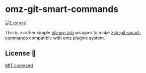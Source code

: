 # omz-git-smart-commands
[![License](https://img.shields.io/badge/License-MIT-blue.svg)](LICENSE)

This is a rather simple [oh-my-zsh](https://ohmyz.sh/) wrapper to make [zsh-git-smart-commands](https://github.com/seletskiy/zsh-git-smart-commands) compatible with omz plugins system.

## License :scroll:
[MIT Licensed](LICENSE)
